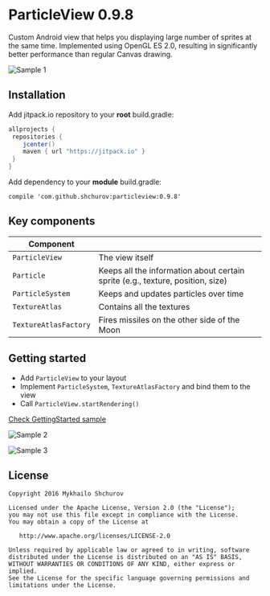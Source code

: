 # ParticleView 0.9.8
Custom Android view that helps you displaying large number of sprites at the same time. Implemented using OpenGL ES 2.0, resulting in significantly better performance than regular Canvas drawing.

![Sample 1](https://raw.githubusercontent.com/shchurov/ParticleView/master/github_assets/demo1.gif)

Installation
-------
Add jitpack.io repository to your **root** build.gradle:
```groovy
allprojects {
 repositories {
    jcenter()
    maven { url "https://jitpack.io" }
 }
}
```
Add dependency to your **module** build.gradle:

`compile 'com.github.shchurov:particleview:0.9.8'`

Key components
-------
Component |  |
--- | ---
`ParticleView` | The view itself
`Particle` | Keeps all the information about certain sprite (e.g., texture, position, size) 
`ParticleSystem` | Keeps and updates particles over time
`TextureAtlas` | Contains all the textures
`TextureAtlasFactory` | Fires missiles on the other side of the Moon

Getting started
-------
- Add `ParticleView` to your layout
- Implement `ParticleSystem`, `TextureAtlasFactory` and bind them to the view
- Call `ParticleView.startRendering()`

[Check GettingStarted sample](https://github.com/shchurov/ParticleView/blob/master/sample/src/main/java/com/github/shchurov/particleview/sample/getting_started/GettingStartedActivity.java)


![Sample 2](https://raw.githubusercontent.com/shchurov/ParticleView/master/github_assets/demo2.gif)

![Sample 3](https://raw.githubusercontent.com/shchurov/ParticleView/master/github_assets/demo3.gif)

License
-------
    Copyright 2016 Mykhailo Shchurov

    Licensed under the Apache License, Version 2.0 (the "License");
    you may not use this file except in compliance with the License.
    You may obtain a copy of the License at

       http://www.apache.org/licenses/LICENSE-2.0

    Unless required by applicable law or agreed to in writing, software
    distributed under the License is distributed on an "AS IS" BASIS,
    WITHOUT WARRANTIES OR CONDITIONS OF ANY KIND, either express or implied.
    See the License for the specific language governing permissions and
    limitations under the License.
